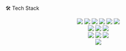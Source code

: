 🛠️ Tech Stack
<div align="center">
   <p align="center" style="margin-top: 0; margin-bottom: 0; padding-top: 0; padding-bottom: 0;"> 
      <!-- Code -->
       <img src="https://img.shields.io/badge/-Python-3776AB?logo=python&logoColor=white&style=for-the-badge" />
       <img src="https://img.shields.io/badge/-Next.js-000000?logo=next.js&logoColor=white&style=for-the-badge" />
       <img src="https://img.shields.io/badge/-TypeScript-3178C6?logo=typescript&logoColor=white&style=for-the-badge" /> 
       <img src="https://img.shields.io/badge/-React-61DAFB?logo=react&logoColor=black&style=for-the-badge" />
       <img src="https://img.shields.io/badge/-JavaScript-F7DF1E?logo=javascript&logoColor=black&style=for-the-badge" /> 
       <img src="https://img.shields.io/badge/-Three.js-000000?logo=three.js&logoColor=white&style=for-the-badge" />
   </p>
   
   <p align="center" style="margin-top: 0; margin-bottom: 0; padding-top: 0; padding-bottom: 0;"> 
      <!-- Databases and Caching -->
       <img src="https://img.shields.io/badge/-Django-092E20?logo=django&logoColor=white&style=for-the-badge" />
       <img src="https://img.shields.io/badge/-PostgreSQL-336791?logo=postgresql&logoColor=white&style=for-the-badge" />
       <img src="https://img.shields.io/badge/-Redis-DC382D?logo=redis&logoColor=white&style=for-the-badge" />
   </p>
   
   <p align="center" style="margin-top: 0; margin-bottom: 0; padding-top: 0; padding-bottom: 0;"> 
      <!-- Engines -->
       <img src="https://img.shields.io/badge/-Unreal%20Engine-0E1128?logo=unreal-engine&logoColor=white&style=for-the-badge" />
       <img src="https://img.shields.io/badge/-Virtual%20Production-444444?style=for-the-badge" />
       <img src="https://img.shields.io/badge/-TouchDesigner-1C1C1C?style=for-the-badge" />
   </p>
   
   <p align="center" style="margin-top: 0; margin-bottom: 0; padding-top: 0; padding-bottom: 0;"> 
      <!-- R&D -->
       <img src="https://img.shields.io/badge/-Solana-7D39D4?logo=solana&logoColor=white&style=for-the-badge" />
   </p>
</div>
